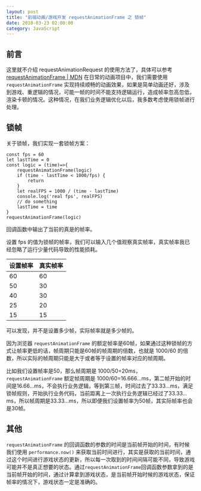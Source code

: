 ```yaml
---
layout: post
title: "前端动画/游戏开发 requestAnimationFrame 之 锁帧"
date: 2018-03-23 02:00:00
category: JavaScript
---
```


## 前言
这里就不介绍 requestAnimationRequest 的使用方法了，具体可以参考 [requestAnimationFrame | MDN](https://developer.mozilla.org/zh-CN/docs/Web/API/Window/requestAnimationFrame)
在日常的动画项目中，我们需要使用 `requestAnimationFrame` 实现持续顺畅的动画效果，如果是简单动画还好，涉及到游戏、重逻辑的情况，可能一帧的时间不能支持逻辑运行，造成帧率忽高忽低，渲染卡顿的情况。这种情况，在我们业务逻辑优化以后，我多数考虑使用锁帧进行处理。

## 锁帧
关于锁帧，我们实现一套锁帧方案：

```
const fps = 60
let lastTime = 0
const logic = (time)=>{
    requestAnimationFrame(logic)
    if (time - lastTime < 1000/fps) {
        return
    }
    let realFPS = 1000 / (time - lastTime)
    console.log('real fps', realFPS)
    // do something
    lastTime = time
}
requestAnimationFrame(logic)
```

回调函数中输出了当前的真是的帧率。

设置 fps 的值为锁帧的帧率，我们可以输入几个值观察真实帧率，真实帧率我已经忽略了运行少量代码导致的性能损耗。

| 设置帧率 | 真实帧率 |
|----|----|
| 60 | 60 |
| 50 | 30 |
| 40 | 30 |
| 25 | 20 |
| 15 | 15 |

可以发现，并不是设置多少帧，实际帧率就是多少帧的。

因为浏览器 `requestAnimationFrame` 的额定帧率是60帧，如果通过这种锁帧的方式让帧率更低的话，帧周期只能是60帧的帧周期的倍数，也就是 1000/60 的倍数，所以实际的帧周期只能是大于或者等于设置的帧率对应的帧周期。

比如我们设置帧率是50，那么帧周期是 1000/50=20ms，`requestAnimationFrame` 额定帧周期是 1000/60=16.666…ms，第二帧开始的时间是16.66…ms，不会执行业务逻辑，等到第三帧，时间过去了33.33…ms，满足锁帧规则，开始执行业务代码，当前距离上一次执行业务逻辑已经过了33.33…ms，所以帧周期是33.33…ms，所以即便我们设置帧率为50帧，其实际帧率也会是30帧。

## 其他
`requestAnimationFrame` 的回调函数的参数的时间是当前帧开始的时间，有时候我们使用 `performance.now()` 来获取当前时间进行，其实是获取的当前时间，通过这个时间进行游戏状态的更新，所以每一次取到的时间间隔可能不同，导致游戏可能并不是真正想要的状态。通过`requestAnimationFrame`回调函数参数拿到的是当前帧开始的时间，通过计算拿到游戏状态，是当前帧开始时候的游戏状态，保证帧率的情况下，游戏状态一定是准确的。